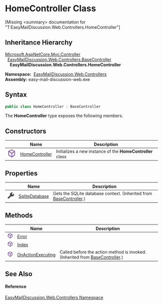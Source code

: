 HomeController Class
====================

[Missing &lt;summary> documentation for "T:EasyMailDiscussion.Web.Controllers.HomeController"]



Inheritance Hierarchy
---------------------
[Microsoft.AspNetCore.Mvc.Controller][1]  
  [EasyMailDiscussion.Web.Controllers.BaseController][2]  
    **EasyMailDiscussion.Web.Controllers.HomeController**  

  **Namespace:**  [EasyMailDiscussion.Web.Controllers][3]  
  **Assembly:** easy-mail-discussion-web.exe

Syntax
------

```csharp
public class HomeController : BaseController
```

The **HomeController** type exposes the following members.


Constructors
------------

|                  | Name                | Description                                                |
| ---------------- | ------------------- | ---------------------------------------------------------- |
| ![Public method] | [HomeController][4] | Initializes a new instance of the **HomeController** class |


Properties
----------

|                    | Name                | Description                                                             |
| ------------------ | ------------------- | ----------------------------------------------------------------------- |
| ![Public property] | [SqliteDatabase][5] | Gets the SQLite database context. (Inherited from [BaseController][2].) |


Methods
-------

|                  | Name                   | Description                                                                       |
| ---------------- | ---------------------- | --------------------------------------------------------------------------------- |
| ![Public method] | [Error][6]             |                                                                                   |
| ![Public method] | [Index][7]             |                                                                                   |
| ![Public method] | [OnActionExecuting][8] | Called before the action method is invoked. (Inherited from [BaseController][2].) |


See Also
--------

#### Reference
[EasyMailDiscussion.Web.Controllers Namespace][3]  

[1]: https://docs.microsoft.com/dotnet/api/microsoft.aspnetcore.mvc.controller
[2]: ../BaseController/README.md
[3]: ../README.md
[4]: _ctor.md
[5]: ../BaseController/SqliteDatabase.md
[6]: Error.md
[7]: Index.md
[8]: ../BaseController/OnActionExecuting.md
[Public method]: ../../icons/pubmethod.svg "Public method"
[Public property]: ../../icons/pubproperty.svg "Public property"